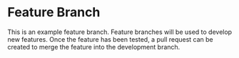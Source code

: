 # Feature Branch
This is an example feature branch. Feature branches will be used to develop new features. Once the feature has been tested, a pull request can be created to merge the feature into the development branch.

